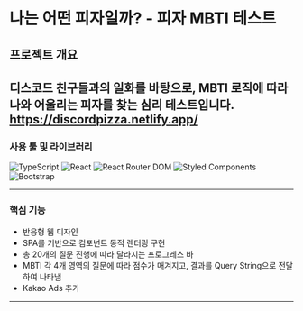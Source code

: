 # 나는 어떤 피자일까? - 피자 MBTI 테스트

## 프로젝트 개요
디스코드 친구들과의 일화를 바탕으로, MBTI 로직에 따라 나와 어울리는 피자를 찾는 심리 테스트입니다.
https://discordpizza.netlify.app/
---

### 사용 툴 및 라이브러리

![TypeScript](https://img.shields.io/badge/TypeScript-3178C6?style=for-the-badge&logo=typescript&logoColor=white)
![React](https://img.shields.io/badge/React-61DAFB?style=for-the-badge&logo=react&logoColor=white)
![React Router DOM](https://img.shields.io/badge/React_Router_DOM-CA4245?style=for-the-badge&logo=react-router&logoColor=white)
![Styled Components](https://img.shields.io/badge/Styled--Components-DB7093?style=for-the-badge&logo=styled-components&logoColor=white)
![Bootstrap](https://img.shields.io/badge/Bootstrap-7952B3?style=for-the-badge&logo=bootstrap&logoColor=white)

---

### 핵심 기능

- 반응형 웹 디자인
- SPA를 기반으로 컴포넌트 동적 렌더링 구현
- 총 20개의 질문 진행에 따라 달라지는 프로그레스 바
- MBTI 각 4개 영역의 질문에 따라 점수가 매겨지고, 결과를 Query String으로 전달하여 나타냄
- Kakao Ads 추가


---



